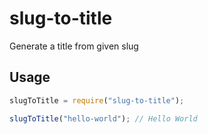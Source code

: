 # slug-to-title

Generate a title from given slug

## Usage

```javascript
slugToTitle = require("slug-to-title");

slugToTitle("hello-world"); // Hello World
```
